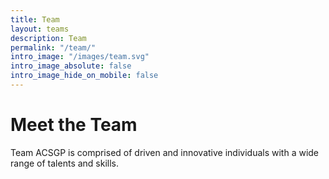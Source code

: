```yaml
---
title: Team
layout: teams
description: Team
permalink: "/team/"
intro_image: "/images/team.svg"
intro_image_absolute: false
intro_image_hide_on_mobile: false
---
```


# Meet the Team

Team ACSGP is comprised of driven and innovative individuals with a wide range of talents and skills.